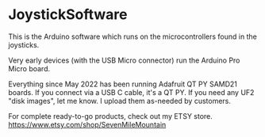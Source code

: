 # JoystickSoftware

This is the Arduino software which runs on the microcontrollers found in the joysticks.

Very early devices (with the USB Micro connector) run the Arduino Pro Micro board. 

Everything since May 2022 has been running Adafruit QT PY SAMD21 boards. If you connect via a USB C cable, it's a QT PY. If you need any UF2 "disk images", let me know. I upload them as-needed by customers.

For complete ready-to-go products, check out my ETSY store. https://www.etsy.com/shop/SevenMileMountain
